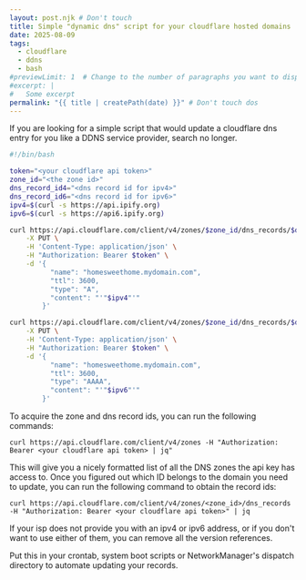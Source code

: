 ```yaml
---
layout: post.njk # Don't touch
title: Simple "dynamic dns" script for your cloudflare hosted domains 
date: 2025-08-09
tags:
  - cloudflare
  - ddns
  - bash
#previewLimit: 1  # Change to the number of paragraphs you want to display in the small component
#excerpt: |
#   Some excerpt
permalink: "{{ title | createPath(date) }}" # Don't touch dos
---
```

If you are looking for a simple script that would update a cloudflare dns entry for you like a DDNS
service provider, search no longer.

```bash
#!/bin/bash

token="<your cloudflare api token>"
zone_id="<the zone id>"
dns_record_id4="<dns record id for ipv4>"
dns_record_id6="<dns record id for ipv6>"
ipv4=$(curl -s https://api.ipify.org)
ipv6=$(curl -s https://api6.ipify.org)

curl https://api.cloudflare.com/client/v4/zones/$zone_id/dns_records/$dns_record_id4 \
    -X PUT \
    -H 'Content-Type: application/json' \
    -H "Authorization: Bearer $token" \
    -d '{
          "name": "homesweethome.mydomain.com",
          "ttl": 3600,
          "type": "A",
          "content": "'"$ipv4"'"
        }'

curl https://api.cloudflare.com/client/v4/zones/$zone_id/dns_records/$dns_record_id6 \
    -X PUT \
    -H 'Content-Type: application/json' \
    -H "Authorization: Bearer $token" \
    -d '{
          "name": "homesweethome.mydomain.com",
          "ttl": 3600,
          "type": "AAAA",
          "content": "'"$ipv6"'"
        }'
```

To acquire the zone and dns record ids, you can run the following commands:

`curl https://api.cloudflare.com/client/v4/zones -H "Authorization: Bearer <your cloudflare api token> | jq"`

This will give you a nicely formatted list of all the DNS zones the api key has access to. Once you figured out
which ID belongs to the domain you need to update, you can run the following command to obtain the record ids:

`curl https://api.cloudflare.com/client/v4/zones/<zone_id>/dns_records -H "Authorization: Bearer <your cloudflare api
token>" | jq`

If your isp does not provide you with an ipv4 or ipv6 address, or if you don't want to use either of them, you can
remove all the version references.

Put this in your crontab, system boot scripts or NetworkManager's dispatch directory to automate updating your records.